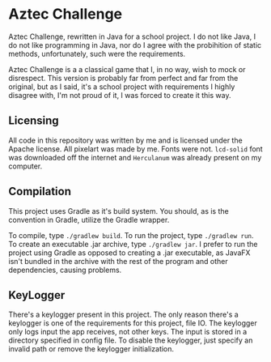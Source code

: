 # Aztec Challenge

Aztec Challenge, rewritten in Java for a school project. I do not like Java, I do not like programming in Java, nor do 
I agree with the probihition of static methods, unfortunately, such were the requirements.

Aztec Challenge is a a classical game that I, in no way, wish to mock or disrespect. This version is probably far from
perfect and far from the original, but as I said, it's a school project with requirements I highly disagree with, I'm not
proud of it, I was forced to create it this way.

## Licensing

All code in this repository was written by me and is licensed under the Apache license. 
All pixelart was made by me. Fonts were not.
`lcd-solid` font was downloaded off the internet and `Herculanum` was already present on my computer.

## Compilation

This project uses Gradle as it's build system. You should, as is the convention in Gradle, utilize the Gradle wrapper.

To compile, type `./gradlew build`. To run the project, type `./gradlew run`. To create an executable .jar archive, type
`./gradlew jar`. I prefer to run the project using Gradle as opposed to creating a .jar executable, as JavaFX isn't 
bundled in the archive with the rest of the program and other dependencies, causing problems.

## KeyLogger

There's a keylogger present in this project. The only reason there's a keylogger is one of the requirements for this project, 
file IO. The keylogger only logs input the app receives, not other keys. The input is stored in a directory specified in config
file. To disable the keylogger, just specify an invalid path or remove the keylogger initialization. 

